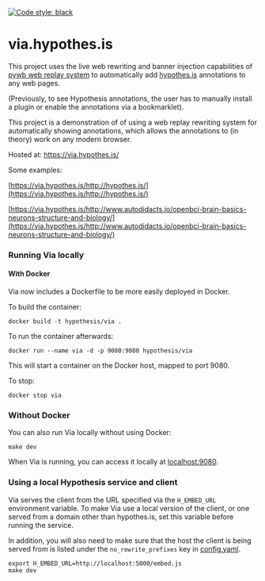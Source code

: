 [![Code style: black](https://img.shields.io/badge/code%20style-black-000000.svg)](https://github.com/ambv/black)

via.hypothes.is
================

This project uses the live web rewriting and banner injection capabilities of [pywb web replay system](https://github.com/ikreymer/pywb) to automatically add [hypothes.is](https://hypothes.is) annotations to any web pages.

(Previously, to see Hypothesis annotations, the user has to manually install a plugin or enable the annotations via a bookmarklet).

This project is a demonstration of of using a web replay rewriting system for automatically showing annotations, which allows the annotations to (in theory) work on any modern browser.

Hosted at: https://via.hypothes.is/

Some examples:

[https://via.hypothes.is/http://hypothes.is/](https://via.hypothes.is/http://hypothes.is/)

[https://via.hypothes.is/http://www.autodidacts.io/openbci-brain-basics-neurons-structure-and-biology/](https://via.hypothes.is/http://www.autodidacts.io/openbci-brain-basics-neurons-structure-and-biology/)


### Running Via locally

#### With Docker

Via now includes a Dockerfile to be more easily deployed in Docker.

To build the container:
```
docker build -t hypothesis/via .
```

To run the container afterwards:
```
docker run --name via -d -p 9080:9080 hypothesis/via
```

This will start a container on the Docker host, mapped to port 9080.

To stop:

```
docker stop via
```

### Without Docker

You can also run Via locally without using Docker:

```shellsession
make dev
```

When Via is running, you can access it locally at [localhost:9080](http://localhost:9080).

### Using a local Hypothesis service and client

Via serves the client from the URL specified via the `H_EMBED_URL` environment variable. To make Via use a local version of the client, or one served from a domain other than hypothes.is, set this variable before running the service.

In addition, you will also need to make sure that the host the client is being served from is listed under the `no_rewrite_prefixes` key in [config.yaml](config.yaml).

```shellsession
export H_EMBED_URL=http://localhost:5000/embed.js
make dev
```

